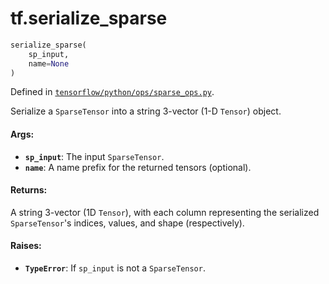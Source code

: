 <div itemscope itemtype="http://developers.google.com/ReferenceObject">
<meta itemprop="name" content="tf.serialize_sparse" />
</div>

# tf.serialize_sparse

``` python
serialize_sparse(
    sp_input,
    name=None
)
```



Defined in [`tensorflow/python/ops/sparse_ops.py`](https://www.tensorflow.org/code/tensorflow/python/ops/sparse_ops.py).

Serialize a `SparseTensor` into a string 3-vector (1-D `Tensor`) object.

#### Args:

* <b>`sp_input`</b>: The input `SparseTensor`.
* <b>`name`</b>: A name prefix for the returned tensors (optional).


#### Returns:

A string 3-vector (1D `Tensor`), with each column representing the
serialized `SparseTensor`'s indices, values, and shape (respectively).


#### Raises:

* <b>`TypeError`</b>: If `sp_input` is not a `SparseTensor`.